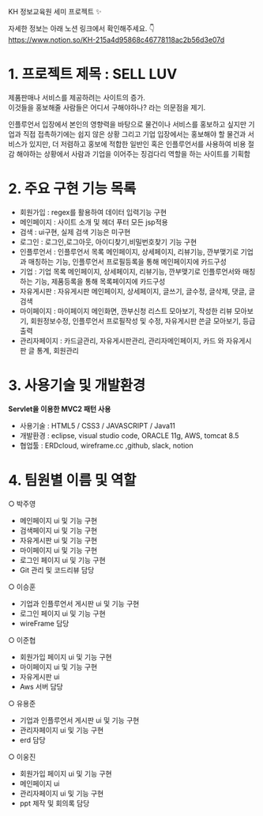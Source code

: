 KH 정보교육원 세미 프로젝트 :sparkles:

자세한 정보는 아래 노션 링크에서 확인해주세요. :point_down:    
https://www.notion.so/KH-215a4d95868c46778118ac2b56d3e07d

# 1. 프로젝트 제목 : SELL LUV

제품판매나 서비스를 제공하려는 사이트의 증가.  
이것들을 홍보해줄 사람들은 어디서 구해야하나? 라는 의문점을 제기.  

인플루언서 입장에서 본인의 영향력을 바탕으로 물건이나 서비스를 홍보하고 싶지만 기업과 직접 접촉하기에는 쉽지 않은 상황 
그리고 기업 입장에서는 홍보해야 할 물건과 서비스가 있지만, 더 저렴하고 홍보에 적합한 일반인 혹은 인플루언서를 사용하여 비용 절감 해야하는 상황에서 
사람과 기업을 이어주는 징검다리 역할을 하는 사이트를 기획함


# 2. 주요 구현 기능 목록

 - 회원가입 : regex를 활용하여 데이터 입력기능 구현
 - 메인페이지 : 사이트 소개 및 헤더 푸터 모든 jsp적용
 - 검색 : ui구현, 실제 검색 기능은 미구현
 - 로그인 : 로그인,로그아웃, 아이디찾기,비밀번호찾기 기능 구현
 - 인플루언서 : 인플루언서 목록 메인페이지, 상세페이지, 리뷰기능, 깐부맺기로 기업과 매칭하는 기능, 인플루언서 프로필등록을 통해 메인페이지에 카드구성
 - 기업 : 기업 목록 메인페이지, 상세페이지, 리뷰기능, 깐부맺기로 인플루언서와 매칭하는 기능, 제품등록을 통해 목록페이지에 카드구성
 - 자유게시판 : 자유게시판 메인페이지, 상세페이지, 글쓰기, 글수정, 글삭제, 댓글, 글 검색
 - 마이페이지 : 마이페이지 메인화면, 깐부신청 리스트 모아보기, 작성한 리뷰 모아보기, 회원정보수정, 인플루언서 프로필작성 및 수정, 자유게시판 쓴글 모아보기, 등급 출력
 - 관리자페이지 : 카드글관리, 자유게시판관리, 관리자메인페이지, 카드 와 자유게시판 글 통계, 회원관리


# 3. 사용기술 및 개발환경

<b>Servlet을 이용한 MVC2 패턴 사용</b> 

- 사용기술 : HTML5 / CSS3 / JAVASCRIPT / Java11 
- 개발환경 : eclipse, visual studio code, ORACLE 11g, AWS, tomcat 8.5  
- 협업툴 : ERDcloud, wireframe.cc ,github, slack, notion 

# 4. 팀원별 이름 및 역할

○ 박주영 
- 메인페이지 ui 및 기능 구현
- 검색페이지 ui 및 기능 구현
- 자유게시판 ui 및 기능 구현
- 마이페이지 ui 및 기능 구현
- 로그인 페이지 ui 및 기능 구현
- Git 관리 및 코드리뷰 담당

○ 이승훈 
- 기업과 인플루언서 게시판 ui 및 기능 구현
- 로그인 페이지 ui 및 기능 구현
- wireFrame 담당

○ 이준협
- 회원가입 페이지 ui 및 기능 구현
- 마이페이지  ui 및 기능 구현
- 자유게시판 ui
- Aws 서버 담당

○ 유용준
- 기업과 인플루언서 게시판 ui 및 기능 구현
- 관리자페이지 ui 및 기능 구현
- erd 담당

○ 이웅진
- 회원가입 페이지 ui 및 기능 구현
- 메인페이지 ui
- 관리자페이지 ui 및 기능 구현
- ppt 제작 및 회의록 담당	
